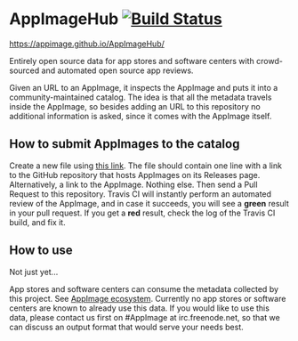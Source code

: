 # AppImageHub [![Build Status](https://travis-ci.org/AppImage/AppImageHub.svg?branch=gh-pages)](https://travis-ci.org/AppImage/AppImageHub)

https://appimage.github.io/AppImageHub/

Entirely open source data for app stores and software centers with crowd-sourced and automated open source app reviews.

Given an URL to an AppImage, it inspects the AppImage and puts it into a community-maintained catalog. The idea is that all the metadata travels inside the AppImage, so besides adding an URL to this repository no additional information is asked, since it comes with the AppImage itself.

## How to submit AppImages to the catalog

Create a new file using [this link](https://github.com/AppImage/AppImageHub/new/master/data). The file should contain one line with a link to the GitHub repository that hosts AppImages on its Releases page. Alternatively, a link to the AppImage. Nothing else. Then send a Pull Request to this repository. Travis CI will instantly perform an automated review of the AppImage, and in case it succeeds, you will see a __green__ result in your pull request. If you get a __red__ result, check the log of the Travis CI build, and fix it.

## How to use

Not just yet...

App stores and software centers can consume the metadata collected by this project. See [AppImage ecosystem](https://github.com/AppImage/AppImageKit/wiki/Ecosystem). Currently no app stores or software centers are known to already use this data. If you would like to use this data, please contact us first on #AppImage at irc.freenode.net, so that we can discuss an output format that would serve your needs best.

